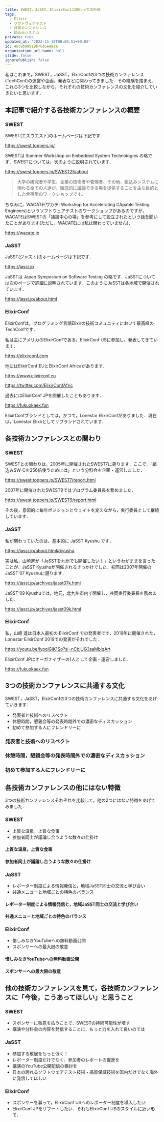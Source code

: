 ```yaml
---
title: SWEST，JaSST，ElixirConfに関わっての所感
tags:
  - Elixir
  - ソフトウェアテスト
  - 技術カンファレンス
  - 組込みシステム
private: true
updated_at: '2023-11-12T08:05:51+09:00'
id: 48c8b99919b70a5eeaca
organization_url_name: null
slide: false
ignorePublish: false
---
```

私はこれまで，SWEST，JaSST，ElxirConfの3つの技術カンファレンス(TechConf)の運営や企画，発表などに関わってきました．その経験を踏まえ，これら3つを比較しながら，それぞれの技術カンファレンスの文化を紹介していきたいと思います．

## 本記事で紹介する各技術カンファレンスの概要

### SWEST

SWEST(エスウエスト)のホームページは下記です．

https://swest.toppers.jp/

SWESTは Summer Workshop on Embedded System Technologies の略です．SWESTについては，次のように説明されています．

https://swest.toppers.jp/SWEST25/about

> 大学の研究者や学生、企業の技術者や管理者、その他、組込みシステムに関わる全ての人達が、徹底的に議論できる場を提供することを主な目的とした合宿型のワークショップです。

ちなみに，WACATE(ワカテ: Workshop for Accelerating CApable Testing Engineers)というソフトウェアテストのワークショップがあるのですが，WACATEはSWESTの「議論中心の場」を参考にして設立されたという話を聞いたことがあります(ただし，WACATEには私は関わっていません)．

https://wacate.jp

### JaSST

JaSST(ジャスト)のホームページは下記です．

https://jasst.jp

JaSSTは Japan Symposium on Software Testing の略です．JaSSTについては次のページで詳細に説明されています．このようにJaSSTは各地域で開催されています．

https://jasst.jp/about.html


### ElixirConf

ElixirConfは，プログラミング言語Elixirの技術コミュニティにおいて最高峰のTechConfです．

私は主にアメリカのElixirConfである，ElixirConf USに参加し，発表してきています．

https://elixirconf.com

他にはElixirConf EUとElixirConf Africaがあります．

https://www.elixirconf.eu

https://twitter.com/ElixirConfAfric

過去にはElixirConf JPを開催したこともあります．

https://fukuokaex.fun

ElixirConfブランドとしては，かつて，Lonestar ElixirConfがありました．現在は，Lonestar Elixirとしてリブランドされています．

## 各技術カンファレンスとの関わり

### SWEST

SWESTとの関わりは，2005年に開催されたSWEST7に遡ります．ここで，「組込みSW-Cを256倍使うためには」という分科会を企画・運営しました．

https://swest.toppers.jp/SWEST7/report.html

2007年に開催されたSWEST9ではプログラム委員長を務めました．

https://swest.toppers.jp/SWEST9/report.html

その後，意図的に毎年ポジションとウェイトを変えながら，実行委員として継続しています．

### JaSST

私が関わっていたのは，基本的に JaSST Kyushu です．

https://jasst.jp/about.html#kyushu

実は私，山崎進が「JaSSTを九州でも開催したい！」というわがままを言ったことが，JaSST Kyushuが開催されるきっかけでした．初回は2007年開催のJaSST'07 Kyushuに遡ります．

https://jasst.jp/archives/jasst07k.html

JaSST'09 Kyushuでは，地元，北九州市内で開催し，共同実行委員長を務めました．

https://jasst.jp/archives/jasst09k.html

### ElixirConf

私，山崎 進は日本人最初の ElixirConf での発表者です．2019年に開催された，Lonestar ElixirConf 2019での発表がそれでした．

https://youtu.be/lypqlGlK1So?si=nCbjUG3saMbiqArt

ElixirConf JPはオーガナイザーの1人として企画・運営しました．

https://fukuokaex.fun


## 3つの技術カンファレンスに共通する文化

SWEST，JaSST，ElxirConfの3つの技術カンファレンスに共通する文化をあげていきます．

* 発表者と技術へのリスペクト
* 休憩時間，懇親会等の発表時間外での濃密なディスカッション
* 初めて参加する人にフレンドリーに

### 発表者と技術へのリスペクト

### 休憩時間，懇親会等の発表時間外での濃密なディスカッション

### 初めて参加する人にフレンドリーに

## 各技術カンファレンスの他にはない特徴

3つの技術カンファレンスそれぞれを比較して，他の2つにはない特徴をあげてみました．

### SWEST

* 上質な温泉，上質な食事
* 参加者同士が議論し合うような数々の仕掛け

#### 上質な温泉，上質な食事

#### 参加者同士が議論し合うような数々の仕掛け

### JaSST

* レポーター制度による情報発信と，地域JaSST同士の交流と学び合い
* 共通メニューと地域ごとの特色のバランス

#### レポーター制度による情報発信と，地域JaSST同士の交流と学び合い

#### 共通メニューと地域ごとの特色のバランス

### ElixirConf

* 惜しみなきYouTubeへの無料動画公開
* スポンサーへの最大限の敬意

#### 惜しみなきYouTubeへの無料動画公開

#### スポンサーへの最大限の敬意

## 他の技術カンファレンスを見て，各技術カンファレンスに「今後，こうあってほしい」と思うこと

### SWEST

* スポンサーに敬意を払うことで，SWESTの持続可能性が増す
* 講演や分科会の内容を発信することに，もっと力を入れて良いのでは

### JaSST

* 参加する敷居をもっと低く！
* レポーター制度だけでなく，参加者のレポートの促進を
* 講演のYouTube公開配信の検討を
* 日本の誇れるソフトウェアテスト技術・品質保証技術を国内だけでなく海外に発信してほしい

### ElixirConf

* スポンサーを募って，ElixirConf USへのレポーター制度を導入したい
* ElixirConf JPをリブートしたい．それもElixirConf USのスタイルに近い形で．

